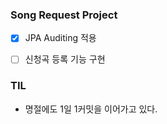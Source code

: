 ### Song Request Project

- [x] JPA Auditing 적용
- [ ] 신청곡 등록 기능 구현



### TIL

- 명절에도 1일 1커밋을 이어가고 있다.
